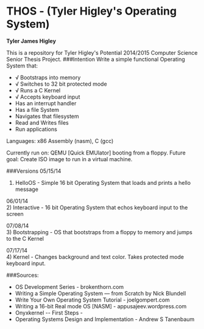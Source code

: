 THOS - (Tyler Higley's Operating System)
=================
**Tyler James Higley**

This is a repository for Tyler Higley's Potential 2014/2015 Computer Science Senior Thesis Project. 
###Intention
Write a simple functional Operating System that:
- √ Bootstraps into memory
- √ Switches to 32 bit protected mode
- √ Runs a C Kernel
- √ Accepts keyboard input
- Has an interrupt handler
- Has a file System
- Navigates that filesystem
- Read and Writes files
- Run applications

Languages: x86 Assembly (nasm), C (gcc)

Currently run on: QEMU [Quick EMUlator] booting from a floppy.
Future goal: Create ISO image to run in a virtual machine.

###Versions
05/15/14  
1) HelloOS - Simple 16 bit Operating System that loads and prints a hello message



06/01/14  
2) Interactive - 16 bit Operating System that echos keyboard input to the screen



07/08/14  
3) Bootstrapping - OS that bootstraps from a floppy to memory and jumps to the C Kernel



07/17/14  
4) Kernel - Changes background and text color. Takes protected mode keyboard input.


###Sources:
- OS Development Series - brokenthorn.com
- Writing a Simple Operating System — from Scratch by Nick Blundell
- Write Your Own Operating System Tutorial - joelgompert.com
- Writing a 16-bit Real mode OS [NASM] - appusajeev.wordpress.com
- Onyxkernel -- First Steps -
- Operating Systems Design and Implementation - Andrew S Tanenbaum
